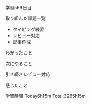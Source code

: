 学習569日目

取り組んだ課題一覧

- タイピング練習
- レビュー対応 
- 記事作成

わかったこと

次にやること

引き続きレビュー対応


感じたこと

学習時間 Today6h15m Total:3265h15m